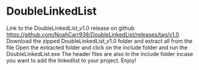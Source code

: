 # DoubleLinkedList
Link to the DoubleLinkedList_v1.0 release on github
https://github.com/NoahCarr938/DoubleLinkedList/releases/tag/v1.0
Download the zipped DoubleLinkedList_v1.0 folder and extract all from the file
Open the extracted folder and click on the include folder and run the DoubleLinkedList.exe
The header files are also in the include folder incase you want to add the linkedlist to your project.
Enjoy!
